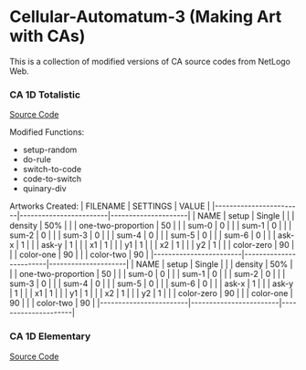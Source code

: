# Cellular-Automatum-3 (Making Art with CAs)

This is a collection of modified versions of CA source codes from NetLogo Web. 

### CA 1D Totalistic
[Source Code](http://www.netlogoweb.org/launch#http://www.netlogoweb.org/assets/modelslib/Sample%20Models/Computer%20Science/Cellular%20Automata/CA%201D%20Totalistic.nlogo)

Modified Functions: 
- setup-random
- do-rule
- switch-to-code
- code-to-switch
- quinary-div

Artworks Created:
|        FILENAME        |        SETTINGS        |        VALUE        |
|------------------------|------------------------|---------------------|
|     NAME               | setup                  | Single              |
|                        | density                | 50%                 |
|                        | one-two-proportion     | 50                  |
|                        | sum-0                  | 0                   |
|                        | sum-1                  | 0                   |
|                        | sum-2                  | 0                   |
|                        | sum-3                  | 0                   |
|                        | sum-4                  | 0                   |
|                        | sum-5                  | 0                   |
|                        | sum-6                  | 0                   |
|                        | ask-x                  | 1                   |
|                        | ask-y                  | 1                   |
|                        | x1                     | 1                   |
|                        | y1                     | 1                   |
|                        | x2                     | 1                   |
|                        | y2                     | 1                   |
|                        | color-zero             | 90                  |
|                        | color-one              | 90                  |
|                        | color-two              | 90                  |
|------------------------|------------------------|---------------------|
|     NAME               | setup                  | Single              |
|                        | density                | 50%                 |
|                        | one-two-proportion     | 50                  |
|                        | sum-0                  | 0                   |
|                        | sum-1                  | 0                   |
|                        | sum-2                  | 0                   |
|                        | sum-3                  | 0                   |
|                        | sum-4                  | 0                   |
|                        | sum-5                  | 0                   |
|                        | sum-6                  | 0                   |
|                        | ask-x                  | 1                   |
|                        | ask-y                  | 1                   |
|                        | x1                     | 1                   |
|                        | y1                     | 1                   |
|                        | x2                     | 1                   |
|                        | y2                     | 1                   |
|                        | color-zero             | 90                  |
|                        | color-one              | 90                  |
|                        | color-two              | 90                  |
|------------------------|------------------------|---------------------|
     
     

      

### CA 1D Elementary
[Source Code](http://www.netlogoweb.org/launch#http://www.netlogoweb.org/assets/modelslib/Sample%20Models/Computer%20Science/Cellular%20Automata/CA%201D%20Elementary.nlogo)
